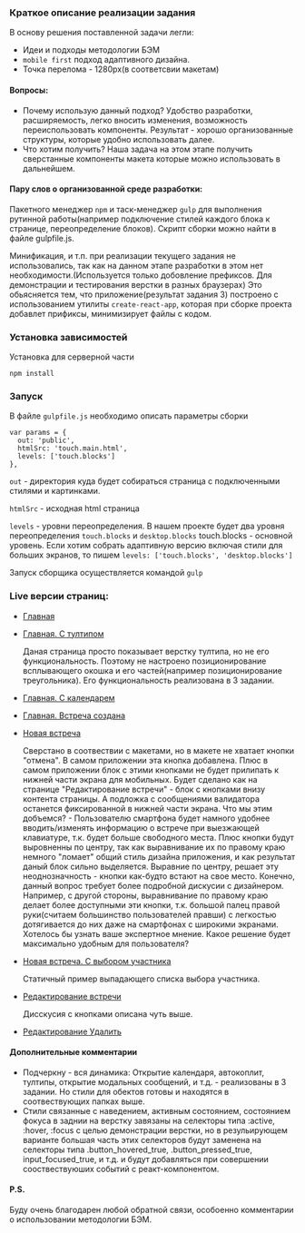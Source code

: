 ### Краткое описание реализации задания

В основу решения поставленной задачи легли:
* Идеи и подходы методологии БЭМ
* `mobile first` подход адаптивного дизайна. 
* Точка перелома - 1280px(в соответсвии макетам)

#### Вопросы:
* Почему использую данный подход?
 Удобство разработки, расширяемость, легко вносить изменения, возможность переиспользовать компоненты. 
 Результат - хорошо организованные структуры, которые удобно использовать далее.
* Что хотим получить?
  Наша задача на этом этапе получить сверстанные компоненты макета которые можно использовать в дальнейшем.

#### Пару слов о организованной среде разработки:

Пакетного менеджер `npm` и таск-менеджер `gulp` для выполнения рутинной работы(например подключение стилей каждого блока к странице, переопределение блоков). Скрипт сборки можно найти в файле gulpfile.js.

Минификация, и т.п. при реализации текущего задания не использовались, так как на данном этапе разработки в этом нет необходимости.(Используется только добовление префиксов. Для демонстрации и тестирования верстки в разных браузерах) Это обьясняется тем, что приложение(результат задания 3) построено с использованием утилиты `create-react-app`, которая при сборке проекта добавлет прификсы, минимизирует файлы с кодом.  


 
### Установка зависимостей
Установка для серверной части
 ```
 npm install
 ```
### Запуск
В файле `gulpfile.js` необходимо описать параметры сборки

    var params = {
      out: 'public',
      htmlSrc: 'touch.main.html',
      levels: ['touch.blocks']
    },

`out` - директория куда будет собираться страница с подключенными стилями и картинками.

`htmlSrc` - исходная html страница

`levels` - уровни переопределения. В нашем проекте будет два уровня переопределения `touch.blocks` и `desktop.blocks` 
touch.blocks - основной уровень. Если хотим собрать адаптивную версию включая стили для больших экранов, то пишем `levels: ['touch.blocks', 'desktop.blocks']`

Запуск сборщика осуществляется командой `gulp`

### Live версии страниц:

* [Главная](https://belodpav.ru/shri-task-2-live/main/)

* [Главная. С тултипом](https://belodpav.ru/shri-task-2-live/main_tooltip/)

  Даная страница просто показывает верстку тултипа, но не его функциональность. Поэтому не настроено позиционирование всплывающего окошка и его частей(например позиционирование треугольника). Его функциональность реализована в 3 задании. 

* [Главная. С календарем](https://belodpav.ru/shri-task-2-live/main_calendar/)

* [Главная. Встреча создана](https://belodpav.ru/shri-task-2-live/main_event_created/)

* [Новая встреча](https://belodpav.ru/shri-task-2-live/new-event/)

  Сверстано в соотвествии с макетами, но в макете не хватает кнопки "отмена". В самом приложении эта кнопка добавлена. Плюс в самом приложении блок с этими кнопками не будет прилипать к нижней части экрана для мобильных. Будет сделано как на странице "Редактирование встречи" - блок с кнопками внизу контента страницы. А подложка с сообщениями валидатора останется фиксированной в нижней части экрана. Что мы этим добъемся? - Пользователю смартфона будет намного удобнее вводить/изменять информацию о встрече при выезжающей клавиатуре, т.к. будет больше свободного места. Плюс кнопки будут выровненны по центру, так как выравнивание их по правому краю немного "ломает" общий стиль дизайна приложения, и как результат даный блок сильно выделяется. Выравние по центру, решает эту неоднозначность - кнопки как-будто встают на свое место. Конечно, данный вопрос требует более подробной дискусии с дизайнером. Например, с другой стороны, выравнивание по правому краю делает более доступными эти кнопки, т.к. большой палец правой руки(считаем большинство пользователей правши) с легкостью дотягивается до них даже на смартфонах с широкими экранами. Хотелось бы узнать ваше экспертное мнение. Какое решение будет максимально удобным для пользователя?   

* [Новая встреча. С выбором участника](https://belodpav.ru/shri-task-2-live/new-event_autocomplete_true/)

  Статичный пример выпадающего списка выбора участника.

* [Редактирование встречи](https://belodpav.ru/shri-task-2-live/change-event/)

  Дисскусия с кнопками описана чуть выше. 

* [Редактирование Удалить](https://belodpav.ru/shri-task-2-live/change-event_delete/)

#### Дополнительные комментарии
  * Подчеркну - вся динамика: Открытие календаря, автокоплит, тултипы, открытие модальных сообщений, и т.д. - реализованы в 3 задании. Но стили для обектов готовы и находятся в соотвествующих папках выше. 
  * Стили связанные с наведением, активным состоянием, состоянием фокуса в заднии на верстку завязаны на селекторы типа :active, :hover, :focus с целью демонстрации верстки, но в резульирующем варианте большая часть этих селекторов будут заменена на селекторы типа .button_hovered_true, .button_pressed_true, input_focused_true, и т.д. и будут добавляться при совершении сооствествуюших событий с реакт-компонентом.

#### P.S.

  Буду очень благодарен любой обратной связи, особоенно комментарии о использовании методологии БЭМ.   


